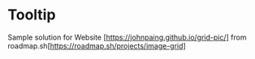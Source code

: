# Tooltip
Sample solution for Website [https://johnpaing.github.io/grid-pic/] from roadmap.sh[https://roadmap.sh/projects/image-grid]

